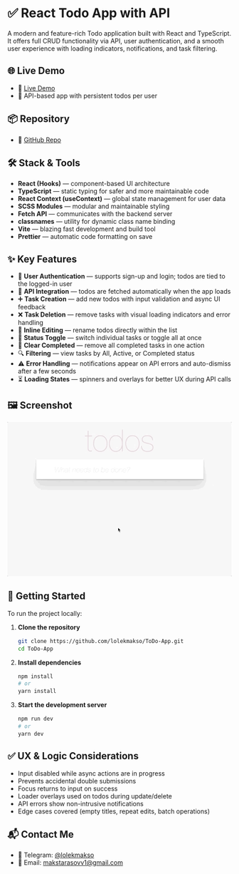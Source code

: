 # ✅ React Todo App with API

A modern and feature-rich Todo application built with React and TypeScript.
It offers full CRUD functionality via API, user authentication, and a smooth user experience with loading indicators, notifications, and task filtering.

## 🌐 Live Demo

- 🔗 [Live Demo](https://lolekmakso.github.io/ToDo-App/)
- 🧪 API-based app with persistent todos per user

## 📦 Repository

- 📁 [GitHub Repo](https://github.com/dvdmsk/ToDo-App.git)

## 🛠️ Stack & Tools

- **React (Hooks)** — component-based UI architecture
- **TypeScript** — static typing for safer and more maintainable code
- **React Context (useContext)** — global state management for user data
- **SCSS Modules** — modular and maintainable styling
- **Fetch API** — communicates with the backend server
- **classnames** — utility for dynamic class name binding
- **Vite** — blazing fast development and build tool
- **Prettier** — automatic code formatting on save

## ✨ Key Features

- 👤 **User Authentication** — supports sign-up and login; todos are tied to the logged-in user
- 📡 **API Integration** — todos are fetched automatically when the app loads
- ➕ **Task Creation** — add new todos with input validation and async UI feedback
- ❌ **Task Deletion** — remove tasks with visual loading indicators and error handling
- 📝 **Inline Editing** — rename todos directly within the list
- 🔄 **Status Toggle** — switch individual tasks or toggle all at once
- 🧽 **Clear Completed** — remove all completed tasks in one action
- 🔍 **Filtering** — view tasks by All, Active, or Completed status
- ⚠️ **Error Handling** — notifications appear on API errors and auto-dismiss after a few seconds
- ⏳ **Loading States** — spinners and overlays for better UX during API calls

## 🖼️ Screenshot

![Todo App Screenshot](./todoapp.gif)

## 🚀 Getting Started

To run the project locally:

1. **Clone the repository**

   ```bash
   git clone https://github.com/lolekmakso/ToDo-App.git
   cd ToDo-App
   ```

2. **Install dependencies**

   ```bash
   npm install
   # or
   yarn install
   ```

3. **Start the development server**

   ```bash
   npm run dev
   # or
   yarn dev
   ```

## ✅ UX & Logic Considerations

- Input disabled while async actions are in progress
- Prevents accidental double submissions
- Focus returns to input on success
- Loader overlays used on todos during update/delete
- API errors show non-intrusive notifications
- Edge cases covered (empty titles, repeat edits, batch operations)

## 📬 Contact Me

- 💬 Telegram: [@lolekmakso](https://t.me/lolekmakso)
- 📧 Email: [makstarasovv1@gmail.com](mailto:makstarasovv1@gmail.com)
